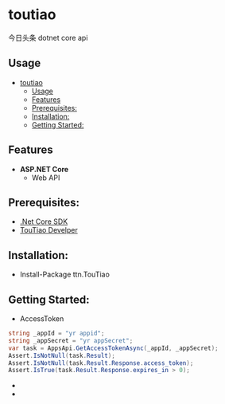 # toutiao

今日头条 dotnet core api

## Usage

- [toutiao](#toutiao)
  - [Usage](#usage)
  - [Features](#features)
  - [Prerequisites:](#prerequisites)
  - [Installation:](#installation)
  - [Getting Started:](#getting-started)

## Features

- **ASP.NET Core**
  - Web API

## Prerequisites:
 * [.Net Core SDK](https://www.microsoft.com/net/download/windows)
 * [TouTiao Develper](https://developer.toutiao.com/)

## Installation:
 * Install-Package ttn.TouTiao

## Getting Started:

 * AccessToken
  ```csharp
string _appId = "yr appid";
string _appSecret = "yr appSecret";
var task = AppsApi.GetAccessTokenAsync(_appId, _appSecret);
Assert.IsNotNull(task.Result);
Assert.IsNotNull(task.Result.Response.access_token);
Assert.IsTrue(task.Result.Response.expires_in > 0);
  ```
 * 
 * 